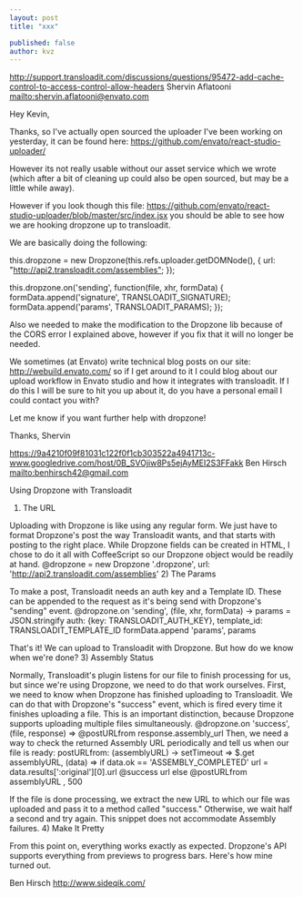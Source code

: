 ```yaml
---
layout: post
title: "xxx"

published: false
author: kvz
---
```


<http://support.transloadit.com/discussions/questions/95472-add-cache-control-to-access-control-allow-headers>
Shervin Aflatooni <mailto:shervin.aflatooni@envato.com>

Hey Kevin,

Thanks, so I've actually open sourced the uploader I've been working on yesterday, it can be found here: <https://github.com/envato/react-studio-uploader/>

However its not really usable without our asset service which we wrote (which after a bit of cleaning up could also be open sourced, but may be a little while away).

However if you look though this file: <https://github.com/envato/react-studio-uploader/blob/master/src/index.jsx> you should be able to see how we are hooking dropzone up to transloadit.

We are basically doing the following:

this.dropzone = new Dropzone(this.refs.uploader.getDOMNode(), { 
      url: "<http://api2.transloadit.com/assemblies">; 
});

this.dropzone.on('sending', function(file, xhr, formData) { 
      formData.append('signature', TRANSLOADIT_SIGNATURE); 
      formData.append('params', TRANSLOADIT_PARAMS); 
});

Also we needed to make the modification to the Dropzone lib because of the CORS error I explained above, however if you fix that it will no longer be needed.

We sometimes (at Envato) write technical blog posts on our site: <http://webuild.envato.com/> so if I get around to it I could blog about our upload workflow in Envato studio and how it integrates with transloadit. If I do this I will be sure to hit you up about it, do you have a personal email I could contact you with?

Let me know if you want further help with dropzone!

Thanks, 
Shervin

<https://9a4210f09f81031c122f0f1cb303522a4941713c-www.googledrive.com/host/0B_SVOjiw8Ps5ejAyMEI2S3FFakk>
Ben Hirsch <mailto:benhirsch42@gmail.com>

Using Dropzone with Transloadit
1) The URL

Uploading with Dropzone is like using any regular form. We just have to format Dropzone's post the way Transloadit wants, and that starts with posting to the right place. While Dropzone fields can be created in HTML, I chose to do it all with CoffeeScript so our Dropzone object would be readily at hand.
@dropzone = new Dropzone '.dropzone', url: '<http://api2.transloadit.com/assemblies>'
2) The Params

To make a post, Transloadit needs an auth key and a Template ID. These can be appended to the request as it's being send with Dropzone's "sending" event.
@dropzone.on 'sending', (file, xhr, formData) ->
  params = JSON.stringify
    auth: {key: TRANSLOADIT_AUTH_KEY},
    template_id: TRANSLOADIT_TEMPLATE_ID
  formData.append 'params', params

That's it! We can upload to Transloadit with Dropzone. But how do we know when we're done?
3) Assembly Status

Normally, Transloadit's plugin listens for our file to finish processing for us, but since we're using Dropzone, we need to do that work ourselves. First, we need to know when Dropzone has finished uploading to Transloadit. We can do that with Dropzone's "success" event, which is fired every time it finishes uploading a file. This is an important distinction, because Dropzone supports uploading multiple files simultaneously.
@dropzone.on 'success', (file, response) =>
  @postURLfrom response.assembly_url
Then, we need a way to check the returned Assembly URL periodically and tell us when our file is ready:
postURLfrom: (assemblyURL) ->
  setTimeout =>
    $.get assemblyURL, (data) =>
      if data.ok == 'ASSEMBLY_COMPLETED'
        url = data.results[':original'][0].url
        @success url
      else
        @postURLfrom assemblyURL
  , 500

If the file is done processing, we extract the new URL to which our file was uploaded and pass it to a method called "success." Otherwise, we wait half a second and try again. This snippet does not accommodate Assembly failures.
4) Make It Pretty

From this point on, everything works exactly as expected. Dropzone's API supports everything from previews to progress bars. Here's how mine turned out.

Ben Hirsch
<http://www.sideqik.com/>
